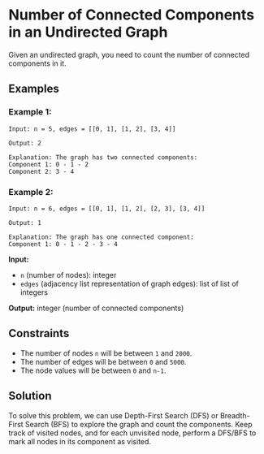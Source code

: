 # Number of Connected Components in an Undirected Graph

Given an undirected graph, you need to count the number of connected components in it.

## Examples

### Example 1:

```
Input: n = 5, edges = [[0, 1], [1, 2], [3, 4]]

Output: 2

Explanation: The graph has two connected components:
Component 1: 0 - 1 - 2
Component 2: 3 - 4
```

### Example 2:

```
Input: n = 6, edges = [[0, 1], [1, 2], [2, 3], [3, 4]]

Output: 1

Explanation: The graph has one connected component:
Component 1: 0 - 1 - 2 - 3 - 4
```

**Input:** 
- `n` (number of nodes): integer
- `edges` (adjacency list representation of graph edges): list of list of integers

**Output:** integer (number of connected components)

## Constraints
- The number of nodes `n` will be between `1` and `2000`.
- The number of edges will be between `0` and `5000`.
- The node values will be between `0` and `n-1`.

## Solution
To solve this problem, we can use Depth-First Search (DFS) or Breadth-First Search (BFS) to explore the graph and count the components. Keep track of visited nodes, and for each unvisited node, perform a DFS/BFS to mark all nodes in its component as visited.